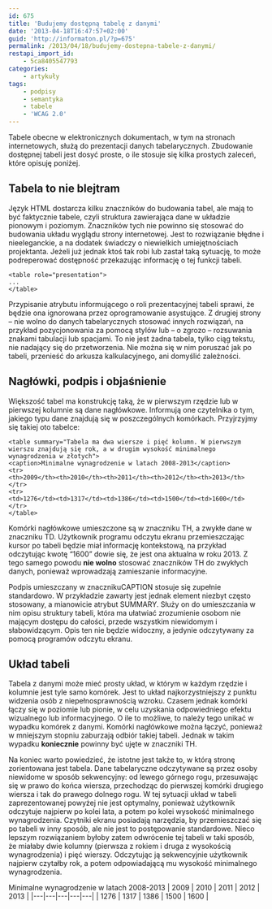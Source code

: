 ```yaml
---
id: 675
title: 'Budujemy dostępną tabelę z danymi'
date: '2013-04-18T16:47:57+02:00'
guid: 'http://informaton.pl/?p=675'
permalink: /2013/04/18/budujemy-dostepna-tabele-z-danymi/
restapi_import_id:
    - 5ca8405547793
categories:
    - artykuły
tags:
    - podpisy
    - semantyka
    - tabele
    - 'WCAG 2.0'
---
```


Tabele obecne w elektronicznych dokumentach, w tym na stronach internetowych, służą do prezentacji danych tabelarycznych. Zbudowanie dostępnej tabeli jest dosyć proste, o ile stosuje się kilka prostych zaleceń, które opisuję poniżej.

## Tabela to nie blejtram

Język HTML dostarcza kilku znaczników do budowania tabel, ale mają to być faktycznie tabele, czyli struktura zawierająca dane w układzie pionowym i poziomym. Znaczników tych nie powinno się stosować do budowania układu wyglądu strony internetowej. Jest to rozwiązanie błędne i nieeleganckie, a na dodatek świadczy o niewielkich umiejętnościach projektanta. Jeżeli już jednak ktoś tak robi lub zastał taką sytuację, to może podreperować dostępność przekazując informację o tej funkcji tabeli.

```
<table role="presentation">
...
</table>

```

Przypisanie atrybutu informującego o roli prezentacyjnej tabeli sprawi, że będzie ona ignorowana przez oprogramowanie asystujące. Z drugiej strony – nie wolno do danych tabelarycznych stosować innych rozwiązań, na przykład pozycjonowania za pomocą stylów lub – o zgrozo – rozsuwania znakami tabulacji lub spacjami. To nie jest żadna tabela, tylko ciąg tekstu, nie nadający się do przetworzenia. Nie można się w nim poruszać jak po tabeli, przenieść do arkusza kalkulacyjnego, ani domyślić zależności.

## Nagłówki, podpis i objaśnienie

Większość tabel ma konstrukcję taką, że w pierwszym rzędzie lub w pierwszej kolumnie są dane nagłówkowe. Informują one czytelnika o tym, jakiego typu dane znajdują się w poszczególnych komórkach. Przyjrzyjmy się takiej oto tabelce:

```
<table summary="Tabela ma dwa wiersze i pięć kolumn. W pierwszym wierszu znajdują się rok, a w drugim wysokość minimalnego wynagrodzenia w złotych">
<caption>Minimalne wynagrodzenie w latach 2008-2013</caption>
<tr>
<th>2009</th><th>2010</th><th>2011</th><th>2012</th><th>2013</th>
</tr>
<tr>
<td>1276</td><td>1317</td><td>1386</td><td>1500</td><td>1600</td>
</tr>
</table>

```

Komórki nagłówkowe umieszczone są w znaczniku TH, a zwykłe dane w znaczniku TD. Użytkownik programu odczytu ekranu przemieszczając kursor po tabeli będzie miał informację kontekstową, na przykład odczytując kwotę “1600” dowie się, że jest ona aktualna w roku 2013. Z tego samego powodu **nie wolno** stosować znaczników TH do zwykłych danych, ponieważ wprowadzają zamieszanie informacyjne.

Podpis umieszczany w znacznikuCAPTION stosuje się zupełnie standardowo. W przykładzie zawarty jest jednak element niezbyt często stosowany, a mianowicie atrybut SUMMARY. Służy on do umieszczania w nim opisu struktury tabeli, która ma ułatwiać zrozumienie osobom nie mającym dostępu do całości, przede wszystkim niewidomym i słabowidzącym. Opis ten nie będzie widoczny, a jedynie odczytywany za pomocą programów odczytu ekranu.

## Układ tabeli

Tabela z danymi może mieć prosty układ, w którym w każdym rzędzie i kolumnie jest tyle samo komórek. Jest to układ najkorzystniejszy z punktu widzenia osób z niepełnosprawnością wzroku. Czasem jednak komórki łączy się w poziomie lub pionie, w celu uzyskania odpowiedniego efektu wizualnego lub informacyjnego. O ile to możliwe, to należy tego unikać w wypadku komórek z danymi. Komórki nagłówkowe można łączyć, ponieważ w mniejszym stopniu zaburzają odbiór takiej tabeli. Jednak w takim wypadku **koniecznie** powinny być ujęte w znaczniki TH.

Na koniec warto powiedzieć, że istotne jest także to, w którą stronę zorientowana jest tabela. Dane tabelaryczne odczytywane są przez osoby niewidome w sposób sekwencyjny: od lewego górnego rogu, przesuwając się w prawo do końca wiersza, przechodząc do pierwszej komórki drugiego wiersza i tak do prawego dolnego rogu. W tej sytuacji układ w tabeli zaprezentowanej powyżej nie jest optymalny, ponieważ użytkownik odczytuje najpierw po kolei lata, a potem po kolei wysokość minimalnego wynagrodzenia. Czytniki ekranu posiadają narzędzia, by przemieszczać się po tabeli w inny sposób, ale nie jest to postępowanie standardowe. Nieco lepszym rozwiązaniem byłoby zatem odwrócenie tej tabeli w taki sposób, że miałaby dwie kolumny (pierwsza z rokiem i druga z wysokością wynagrodzenia) i pięć wierszy. Odczytując ją sekwencyjnie użytkownik najpierw czytałby rok, a potem odpowiadającą mu wysokość minimalnego wynagrodzenia.

Minimalne wynagrodzenie w latach 2008-2013
| 2009 | 2010 | 2011 | 2012 | 2013 |
|---|---|---|---|---|
| 1276 | 1317 | 1386 | 1500 | 1600 |
